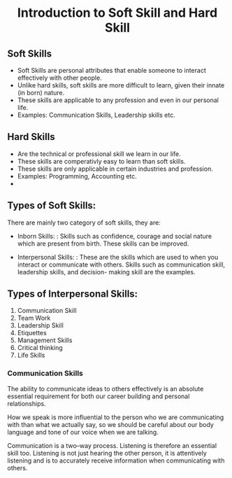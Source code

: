 # <center>Introduction to Soft Skill and Hard Skill</center>

## Soft Skills
- Soft Skills are personal attributes that enable someone to interact effectively with other people.
- Unlike hard skills, soft skills are more difficult to learn, given their innate (in born) nature.
- These skills are applicable to any profession and even in our personal life.
- Examples: Communication Skills, Leadership skills etc.
## Hard Skills
- Are the technical or professional skill we learn in our life.
- These skills are comperativly easy to learn than soft skills.
- These skills are only applicable in certain industries and profession.
- Examples: Programming, Accounting etc.
- 
## Types of Soft Skills:
There are mainly two category of soft skills, they are:
- Inborn Skills:
	: Skills such as confidence, courage and social nature which are present from birth. These skills can be improved.
  
- Interpersonal Skills:
	: These are the skills which are used to when you interact or communicate with others. Skills such as communication skill, leadership skills, and decision- making skill are the examples.

## Types of Interpersonal Skills:
 1. Communication Skill
 2. Team Work
 3. Leadership Skill
 4. Etiquettes
 5. Management Skills
 6. Critical thinking
 7. Life Skills 

### Communication Skills
The ability to communicate ideas to others effectively is an absolute essential requirement for both our career building and personal relationships.

How we speak is more influential to the person who we are communicating with than what we actually say, so we should be careful about our body language and tone of our voice when we are talking.

Communication is a two–way process. Listening is therefore an essential skill too. Listening is not just hearing the other person, it is attentively listening and is to accurately receive information when communicating with others.


	
  
<!--stackedit_data:
eyJoaXN0b3J5IjpbMTU1NjY2OTk3MCw0Njg4OTI4NzQsNzk1Mj
cwNjg5XX0=
-->